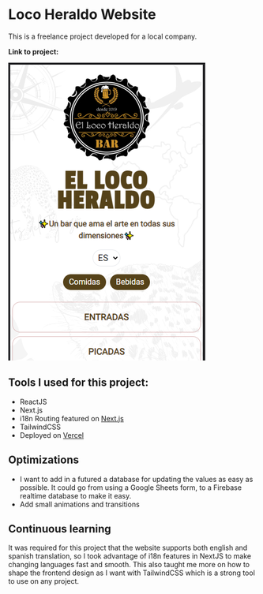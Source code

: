 # Loco Heraldo Website

This is a freelance project developed for a local company.

**Link to project:**

![screenshot](./public/images/screenshot.jpeg)

## Tools I used for this project:

- ReactJS
- Next.js
- i18n Routing featured on [Next.js](https://nextjs.org/docs/advanced-features/i18n-routing)
- TailwindCSS
- Deployed on [Vercel](https://vercel.com/)

## Optimizations

- I want to add in a futured a database for updating the values as easy as possible. It could go from using a Google Sheets form, to a Firebase realtime database to make it easy.
- Add small animations and transitions

## Continuous learning

It was required for this project that the website supports both english and spanish translation, so I took advantage of i18n features in NextJS to make changing languages fast and smooth. This also taught me more on how to shape the frontend design as I want with TailwindCSS which is a strong tool to use on any project.
